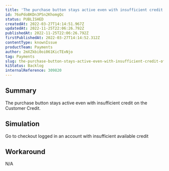 ```yaml
---
title: 'The purchase button stays active even with insufficient credit of Payment Method Customer Credit'
id: 76oPdoBKDn3PSn2KhomgQc
status: PUBLISHED
createdAt: 2022-03-27T14:14:51.967Z
updatedAt: 2022-11-25T22:06:26.792Z
publishedAt: 2022-11-25T22:06:26.792Z
firstPublishedAt: 2022-03-27T14:14:52.312Z
contentType: knownIssue
productTeam: Payments
author: 2mXZkbi0oi061KicTExNjo
tag: Payments
slug: the-purchase-button-stays-active-even-with-insufficient-credit-of-payment-method-customer-credit
kiStatus: Backlog
internalReference: 309820
---
```


## Summary


The purchase button stays active even with insufficient credit on the Customer Credit.



## Simulation


Go to checkout logged in an account with insufficient available credit



## Workaround


N/A

